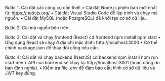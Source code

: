 Bước 1: Cài đặt các công cụ cần thiết
•	Cài đặt Node.js phiên bản mới nhất từ: https://nodejs.org/
•	Cài đặt Visual Studio Code để lập trình và chạy mã nguồn.
•	Cài đặt MySQL (hoặc PostgreSQL) để khởi tạo cơ sở dữ liệu.

Bước 2: Cài mã nguồn bên trên 

Bước 3: Cài đặt và chạy frontend (React)
cd frontend
npm install
npm start
•	Ứng dụng React sẽ chạy ở địa chỉ mặc định: http://localhost:3000
•	Có thể chỉnh package.json để thay đổi cổng nếu cần.

Bước 4: Cài đặt và chạy backend (NestJS)
cd backend
npm install
npm run start:dev
•	API của backend sẽ chạy tại http://localhost:3001 (hoặc cổng do bạn định nghĩa).
•	Kiểm tra file .env để đảm bảo cấu hình cơ sở dữ liệu và JWT key đúng.



